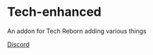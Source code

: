# Tech-enhanced
An addon for Tech Reborn adding various things

[Discord](https://discord.gg/82Qfj3FPY2)

